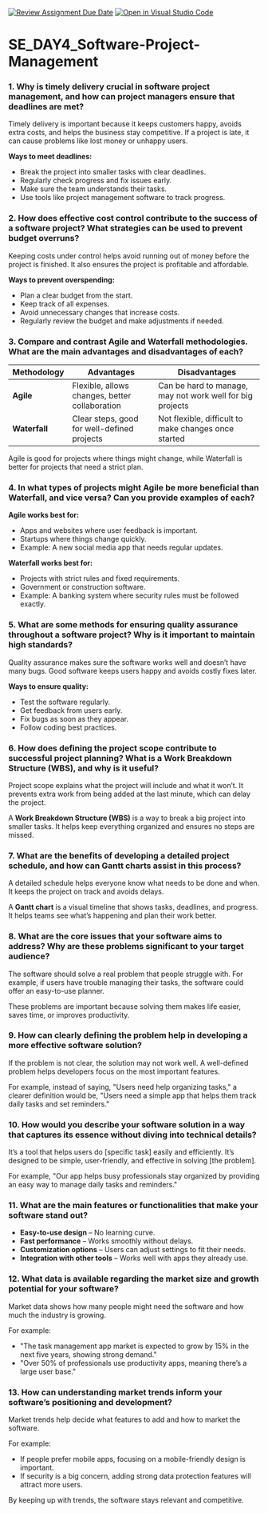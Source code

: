 [![Review Assignment Due Date](https://classroom.github.com/assets/deadline-readme-button-22041afd0340ce965d47ae6ef1cefeee28c7c493a6346c4f15d667ab976d596c.svg)](https://classroom.github.com/a/9pw6JKcu)
[![Open in Visual Studio Code](https://classroom.github.com/assets/open-in-vscode-2e0aaae1b6195c2367325f4f02e2d04e9abb55f0b24a779b69b11b9e10269abc.svg)](https://classroom.github.com/online_ide?assignment_repo_id=18456560&assignment_repo_type=AssignmentRepo)
# SE_DAY4_Software-Project-Management
### **1. Why is timely delivery crucial in software project management, and how can project managers ensure that deadlines are met?**  
Timely delivery is important because it keeps customers happy, avoids extra costs, and helps the business stay competitive. If a project is late, it can cause problems like lost money or unhappy users.  

**Ways to meet deadlines:**  
- Break the project into smaller tasks with clear deadlines.  
- Regularly check progress and fix issues early.  
- Make sure the team understands their tasks.  
- Use tools like project management software to track progress.  

### **2. How does effective cost control contribute to the success of a software project? What strategies can be used to prevent budget overruns?**  
Keeping costs under control helps avoid running out of money before the project is finished. It also ensures the project is profitable and affordable.  

**Ways to prevent overspending:**  
- Plan a clear budget from the start.  
- Keep track of all expenses.  
- Avoid unnecessary changes that increase costs.  
- Regularly review the budget and make adjustments if needed.  

### **3. Compare and contrast Agile and Waterfall methodologies. What are the main advantages and disadvantages of each?**  
| **Methodology** | **Advantages** | **Disadvantages** |  
|---------------|--------------|----------------|  
| **Agile** | Flexible, allows changes, better collaboration | Can be hard to manage, may not work well for big projects |  
| **Waterfall** | Clear steps, good for well-defined projects | Not flexible, difficult to make changes once started |  

Agile is good for projects where things might change, while Waterfall is better for projects that need a strict plan.  

### **4. In what types of projects might Agile be more beneficial than Waterfall, and vice versa? Can you provide examples of each?**  
**Agile works best for:**  
- Apps and websites where user feedback is important.  
- Startups where things change quickly.  
- Example: A new social media app that needs regular updates.  

**Waterfall works best for:**  
- Projects with strict rules and fixed requirements.  
- Government or construction software.  
- Example: A banking system where security rules must be followed exactly.  

### **5. What are some methods for ensuring quality assurance throughout a software project? Why is it important to maintain high standards?**  
Quality assurance makes sure the software works well and doesn’t have many bugs. Good software keeps users happy and avoids costly fixes later.  

**Ways to ensure quality:**  
- Test the software regularly.  
- Get feedback from users early.  
- Fix bugs as soon as they appear.  
- Follow coding best practices.  

### **6. How does defining the project scope contribute to successful project planning? What is a Work Breakdown Structure (WBS), and why is it useful?**  
Project scope explains what the project will include and what it won’t. It prevents extra work from being added at the last minute, which can delay the project.  

A **Work Breakdown Structure (WBS)** is a way to break a big project into smaller tasks. It helps keep everything organized and ensures no steps are missed.  

### **7. What are the benefits of developing a detailed project schedule, and how can Gantt charts assist in this process?**  
A detailed schedule helps everyone know what needs to be done and when. It keeps the project on track and avoids delays.  

A **Gantt chart** is a visual timeline that shows tasks, deadlines, and progress. It helps teams see what’s happening and plan their work better.  

### **8. What are the core issues that your software aims to address? Why are these problems significant to your target audience?**  
The software should solve a real problem that people struggle with. For example, if users have trouble managing their tasks, the software could offer an easy-to-use planner.  

These problems are important because solving them makes life easier, saves time, or improves productivity.  

### **9. How can clearly defining the problem help in developing a more effective software solution?**  
If the problem is not clear, the solution may not work well. A well-defined problem helps developers focus on the most important features.  

For example, instead of saying, "Users need help organizing tasks," a clearer definition would be, "Users need a simple app that helps them track daily tasks and set reminders."  

### **10. How would you describe your software solution in a way that captures its essence without diving into technical details?**  
It’s a tool that helps users do [specific task] easily and efficiently. It’s designed to be simple, user-friendly, and effective in solving [the problem].  

For example, "Our app helps busy professionals stay organized by providing an easy way to manage daily tasks and reminders."  

### **11. What are the main features or functionalities that make your software stand out?**  
- **Easy-to-use design** – No learning curve.  
- **Fast performance** – Works smoothly without delays.  
- **Customization options** – Users can adjust settings to fit their needs.  
- **Integration with other tools** – Works well with apps they already use.  

### **12. What data is available regarding the market size and growth potential for your software?**  
Market data shows how many people might need the software and how much the industry is growing.  

For example:  
- "The task management app market is expected to grow by 15% in the next five years, showing strong demand."  
- "Over 50% of professionals use productivity apps, meaning there’s a large user base."  

### **13. How can understanding market trends inform your software’s positioning and development?**  
Market trends help decide what features to add and how to market the software.  

For example:  
- If people prefer mobile apps, focusing on a mobile-friendly design is important.  
- If security is a big concern, adding strong data protection features will attract more users.  

By keeping up with trends, the software stays relevant and competitive.
